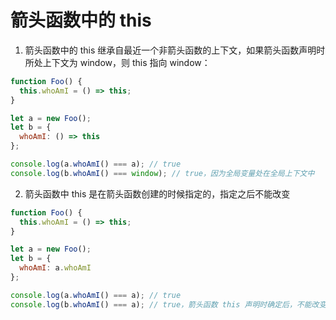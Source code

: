 # 箭头函数中的 this

1.  箭头函数中的 this 继承自最近一个非箭头函数的上下文，如果箭头函数声明时所处上下文为 window，则 this 指向 window：

```js
function Foo() {
  this.whoAmI = () => this;
}

let a = new Foo();
let b = {
  whoAmI: () => this
};

console.log(a.whoAmI() === a); // true
console.log(b.whoAmI() === window); // true，因为全局变量处在全局上下文中
```

2.  箭头函数中 this 是在箭头函数创建的时候指定的，指定之后不能改变

```js
function Foo() {
  this.whoAmI = () => this;
}

let a = new Foo();
let b = {
  whoAmI: a.whoAmI
};

console.log(a.whoAmI() === a); // true
console.log(b.whoAmI() === a); // true，箭头函数 this 声明时确定后，不能改变
```
